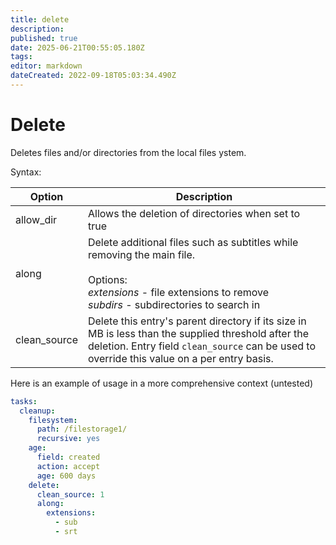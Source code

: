 ```yaml
---
title: delete
description: 
published: true
date: 2025-06-21T00:55:05.180Z
tags: 
editor: markdown
dateCreated: 2022-09-18T05:03:34.490Z
---
```


# Delete
Deletes files and/or directories from the local files ystem.

Syntax:

|Option|Description|
|---|---|
allow_dir | Allows the deletion of directories when set to true
along | Delete additional files such as subtitles while removing the main file.<br><br>Options:<br>*extensions* - file extensions to remove<br>*subdirs* - subdirectories to search in
clean_source | Delete this entry's parent directory if its size in MB is less than the supplied threshold after the deletion. Entry field `clean_source` can be used to override this value on a per entry basis.

Here is an example of usage in a more comprehensive context (untested)

```yaml
tasks:
  cleanup:
    filesystem:
      path: /filestorage1/
      recursive: yes
    age:
      field: created
      action: accept
      age: 600 days
    delete:
      clean_source: 1
      along:
        extensions:
          - sub
          - srt
```

